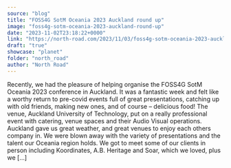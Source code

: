 ```yaml
---
source: "blog"
title: "FOSS4G SotM Oceania 2023 Auckland round up"
image: "foss4g-sotm-oceania-2023-auckland-round-up"
date: "2023-11-02T23:18:22+0000"
link: "https://north-road.com/2023/11/03/foss4g-sotm-oceania-2023-auckland-round-up/"
draft: "true"
showcase: "planet"
folder: "north_road"
author: "North Road"
---
```


Recently, we had the pleasure of helping organise the FOSS4G SotM Oceania 2023 conference in Auckland. It was a fantastic week and felt like a worthy return to pre-covid events full of great presentations, catching up with old friends, making new ones, and of course &#8211; delicious food! The venue, Auckland University of Technology, put on a really professional event with catering, venue spaces and their Audio Visual operations. Auckland gave us great weather, and great venues to enjoy each others company in. We were blown away with the variety of presentations and the talent our Oceania region holds. We got to meet some of our clients in person including Koordinates, A.B. Heritage and Soar, which we loved, plus we [&#8230;]
